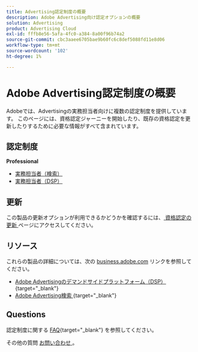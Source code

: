 ```yaml
---
title: Advertising認定制度の概要
description: Adobe Advertising向け認定オプションの概要
solution: Advertising
product: Advertising Cloud
exl-id: fffb8e56-5afa-4fc0-a384-8a00f96b74a2
source-git-commit: cbc3aaee6705bae9b60fc6c8def5088fd11e8d06
workflow-type: tm+mt
source-wordcount: '102'
ht-degree: 1%

---
```


# Adobe Advertising認定制度の概要

Adobeでは、Advertisingの実務担当者向けに複数の認定制度を提供しています。  このページには、資格認定ジャーニーを開始したり、既存の資格認定を更新したりするために必要な情報がすべて含まれています。

## 認定制度

**Professional**

* [ 実務担当者（検索） ](/help/certifications/aac/aac-search-p-business.md) <!--AD0-E501-->
* [ 実務担当者（DSP） ](/help/certifications/aac/aac-dsp-p-business.md) <!--AD0-E502-->

## 更新

この製品の更新オプションが利用できるかどうかを確認するには、[ 資格認定の更新 ](/help/certifications/renew.md) ページにアクセスしてください。

## リソース

これらの製品の詳細については、次の [business.adobe.com](https://business.adobe.com/) リンクを参照してください。

* [Adobe Advertisingのデマンドサイドプラットフォーム（DSP） ](https://business.adobe.com/products/advertising/demand-side-platform.html){target="_blank"}
* [Adobe Advertising検索 ](https://business.adobe.com/products/advertising/search-marketing-management.html){target="_blank"}

## Questions

認定制度に関する [FAQ](https://experienceleague.adobe.com/docs/certification/certification/faq.html){target="_blank"} を参照してください。

その他の質問 [ お問い合わせ ](mailto:certif@adobe.com)。
